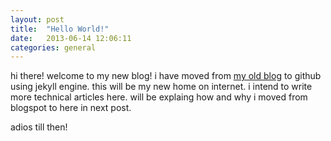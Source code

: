 ```yaml
---
layout: post
title:  "Hello World!"
date:   2013-06-14 12:06:11
categories: general
---
```


hi there! welcome to my new blog! i have moved from [my old blog][old blog] to github using jekyll engine.
this will be my new home on internet. i intend to write more technical articles here. will be explaing how and why i moved from blogspot to here in next post.

adios till then!

[old blog]:  http://pratiktechi.blogspot.com
